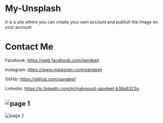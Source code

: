 # My-Unsplash
It is a site where you can create your own account and publish the image on your account

# Contact Me

Facebook: https://web.facebook.com/qandeeil

Instagram: https://www.instagram.com/qandeeil

GitHib: https://github.com/qandeeil

Linkedin: https://jo.linkedin.com/in/mahmoud-qandeel-b38a6323a


![page 1](https://im3.ezgif.com/tmp/ezgif-3-887b68ea73.png)
--------------------------------------------------------------
![page 2](https://im3.ezgif.com/tmp/ezgif-3-dab6686222.png)
